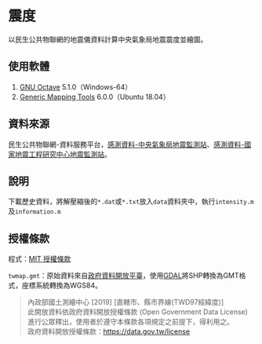 # 震度
以民生公共物聯網的地震儀資料計算中央氣象局地震震度並繪圖。

## 使用軟體
1. [GNU Octave](https://www.gnu.org/software/octave/) 5.1.0（Windows-64）
2. [Generic Mapping Tools](https://www.generic-mapping-tools.org/) 6.0.0（Ubuntu 18.04）

## 資料來源
民生公共物聯網-資料服務平台，[感測資料-中央氣象局地震監測站](https://ci.taiwan.gov.tw/dsp/environmental_eq_cwb.aspx)、[感測資料-國家地震工程研究中心地震監測站](https://ci.taiwan.gov.tw/dsp/environmental_eq_ncree.aspx)。

## 說明
下載歷史資料，將解壓縮後的`*.dat`或`*.txt`放入`data`資料夾中，執行`intensity.m`及`information.m`

## 授權條款
程式：[MIT 授權條款](https://github.com/chemars/Seismic-Intensity/blob/master/LICENSE)

`twmap.gmt`：原始資料來自[政府資料開放平臺](https://data.gov.tw/dataset/7442)，使用[GDAL](https://gdal.org/)將SHP轉換為GMT格式，座標系統轉換為WGS84。
> 內政部國土測繪中心 [2019] [直轄市、縣市界線(TWD97經緯度)]  
> 此開放資料依政府資料開放授權條款 (Open Government Data License) 進行公眾釋出，使用者於遵守本條款各項規定之前提下，得利用之。  
> 政府資料開放授權條款：https://data.gov.tw/license

